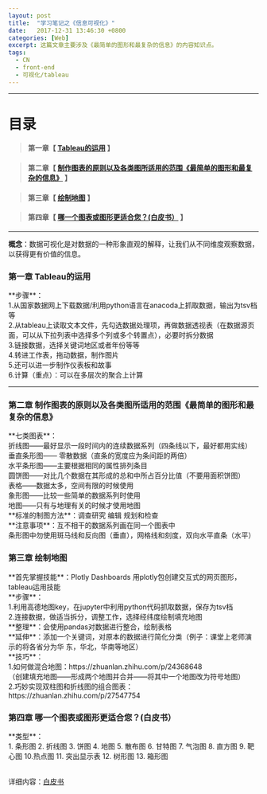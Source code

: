 ```yaml
---
layout: post
title:  "学习笔记之《信息可视化》"
date:   2017-12-31 13:46:30 +0800
categories: [Web]
excerpt: 这篇文章主要涉及《最简单的图形和最复杂的信息》的内容知识点。
tags:
  - CN
  - front-end
  - 可视化/tableau
---
```


---

# 目录

>#### 第一章【 [Tableau的运用](#chapter1) 】


>
>#### 第二章【 [制作图表的原则以及各类图所适用的范围《最简单的图形和最复杂的信息》](#chapter2) 】


>
>#### 第三章【 [绘制地图](#chapter3) 】

>
>#### 第四章【 [哪一个图表或图形更适合您？(白皮书）](#chapter4) 】





---
**概念**：数据可视化是对数据的一种形象直观的解释，让我们从不同维度观察数据，以获得更有价值的信息。
<h3 id="chapter1">第一章 Tableau的运用</h3>
 **步骤**：<br>1.从国家数据网上下载数据/利用python语言在anacoda上抓取数据，输出为tsv档等
                       <br>2.从tableau上读取文本文件，先勾选数据处理项，再做数据透视表（在数据源页面，可以从下拉列表中选择多个列或多个转置点），必要时拆分数据                   
                       <br>3.链接数据，选择关键词地区或者年份等等
                       <br>4.转进工作表，拖动数据，制作图片
                       <br>5.还可以进一步制作仪表板和故事
                       <br>6.计算（重点）：可以在多层次的聚合上计算


---
<h3 id="chapter2">第二章 制作图表的原则以及各类图所适用的范围《最简单的图形和最复杂的信息》</h3>
 **七类图表**：<br>折线图——最好显示一段时间内的连续数据系列（四条线以下，最好都用实线）  
                            <br>垂直条形图—— 零散数据（直条的宽度应为条间距的两倍）
                            <br>水平条形图——主要根据相同的属性排列条目 
                            <br>圆饼图——对比几个数据在其形成的总和中所占百分比值（不要用面积饼图）
                            <br>表格——数据太多，空间有限的时候使用 
                            <br>象形图——比较一些简单的数据系列时使用    <br>地图——只有与地理有关的时候才使用地图
          <br>**标准的制图方法**：调查研究 编辑  规划和检查
          <br>**注意事项**：互不相干的数据系列画在同一个图表中
                            <br>条形图中勿使用斑马线和反向图（垂直），网格线和刻度，双向水平直条（水平）
							
<h3 id="chapter3">第三章 绘制地图</h3>
**首先掌握技能**：Plotly Dashboards  用plotly包创建交互式的网页图形，tableau运用技能
           <br>**步骤**：<br>1.利用高德地图key，在jupyter中利用python代码抓取数据，保存为tsv档
                      <br>2.连接数据，做适当拆分，调整工作，选择经纬度绘制填充地图
           <br>**整理**：会使用pandas对数据进行整合，绘制表格
           <br>**延伸**：添加一个关键词，对原本的数据进行简化分类（例子：课堂上老师演示的将各省分为华   
                      东，华北，华南等地区）
           <br>**技巧**： <br>1.如何做混合地图：https://zhuanlan.zhihu.com/p/24368648
                     <br>（创建填充地图——形成两个地图并合并——将其中一个地图改为符号地图）
                      <br>2.巧妙实现双柱图和折线图的组合图表：https://zhuanlan.zhihu.com/p/27547754

<h3 id="chapter4">第四章 哪一个图表或图形更适合您？(白皮书）</h3>
  **类型**：<br>1. 条形图 2. 折线图 3. 饼图 4. 地图 5. 散布图 6. 甘特图 7. 气泡图 8. 直方图 9. 靶心图 
             10.热点图 11. 突出显示表 12. 树形图 13. 箱形图
             
<br>详细内容：[白皮书](https://www.tableau.com/sites/default/files/media/Whitepapers/which_chart_v6_chs.pdf)	



